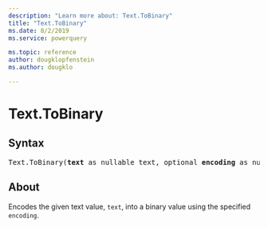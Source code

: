 ```yaml
---
description: "Learn more about: Text.ToBinary"
title: "Text.ToBinary"
ms.date: 8/2/2019
ms.service: powerquery

ms.topic: reference
author: dougklopfenstein
ms.author: dougklo

---
```

# Text.ToBinary

## Syntax

<pre>
Text.ToBinary(<b>text</b> as nullable text, optional <b>encoding</b> as nullable number, optional <b>includeByteOrderMark</b> as nullable logical) as nullable binary
</pre>
  
## About  
Encodes the given text value, `text`, into a binary value using the specified `encoding`.
